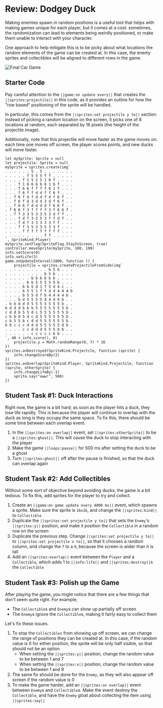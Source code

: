 # Review: Dodgey Duck

Making enemies spawn in random positions is a useful tool that helps with making games unique for each player, but it comes at a cost: sometimes, the randomization can lead to elements being weirdly positioned, or make them unable to interact with your character.

One approach to help mitigate this is to be picky about what locations the random elements of the game can be created at. In this case, the enemy sprites and collectibles will be aligned to different rows in the game.

![Final Car Game](/static/courses/csintro1/review/dodgey-duck.gif)

## Starter Code

Pay careful attention to the ``||game:on update every||`` that creates the ``||sprites:projectile||`` in this code, as it provides an outline for how the "row based" positioning of the sprite will be handled.

In particular, this comes from the ``||sprites:set projectile y to||`` section: instead of picking a random location on the screen, it picks one of 8 locations at random, each separated by 16 pixels (the height of the projectile image).

Additionally, note that this projectile will move faster as the game moves on: each time one moves off screen, the player scores points, and new ducks will move faster.

```blocks
let mySprite: Sprite = null
let projectile: Sprite = null
mySprite = sprites.create(img`
. . . . . . 5 . 5 . . . . . . . 
. . . . . f 5 5 5 f f . . . . . 
. . . . f 1 5 2 5 1 6 f . . . . 
. . . f 1 6 6 6 6 6 1 6 f . . . 
. . . f 6 6 f f f f 6 1 f . . . 
. . . f 6 f f d d f f 6 f . . . 
. . f 6 f d f d d f d f 6 f . . 
. . f 6 f d 3 d d 3 d f 6 f . . 
. . f 6 6 f d d d d f 6 6 f . . 
. f 6 6 f 3 f f f f 3 f 6 6 f . 
. . f f 3 3 5 3 3 5 3 d f f . . 
. . . f d f 3 5 5 3 f f d f . . 
. . . f d f 3 3 3 3 3 f f . . . 
. . . f f 3 5 3 3 5 3 3 f . . . 
. . . . f f f f f f f f f . . . 
. . . . . . . . . f f . . . . . 
`, SpriteKind.Player)
mySprite.setFlag(SpriteFlag.StayInScreen, true)
controller.moveSprite(mySprite, 100, 100)
info.setScore(0)
info.setLife(3)
game.onUpdateInterval(1000, function () {
    projectile = sprites.createProjectileFromSide(img`
. . . . . . . . . . b 5 b . . . 
. . . . . . . . . b 5 b . . . . 
. . . . . . b b b b b b . . . . 
. . . . . b b 5 5 5 5 5 b . . . 
. . . . b b 5 d 1 f 5 d 4 c . . 
. . . . b 5 5 1 f f d d 4 4 4 b 
. . . . b 5 5 d f b 4 4 4 4 b . 
. . . b d 5 5 5 5 4 4 4 4 b . . 
. b b d d d 5 5 5 5 5 5 5 b . . 
b d d d b b b 5 5 5 5 5 5 5 b . 
c d d b 5 5 d c 5 5 5 5 5 5 b . 
c b b d 5 d c d 5 5 5 5 5 5 b . 
c b 5 5 b c d d 5 5 5 5 5 5 b . 
b b c c c d d d 5 5 5 5 5 d b . 
. . . . c c d d d 5 5 5 b b . . 
. . . . . . c c c c c b b . . . 
`, 40 + info.score(), 0)
    projectile.y = Math.randomRange(0, 7) * 16
})
sprites.onDestroyed(SpriteKind.Projectile, function (sprite) {
    info.changeScoreBy(2)
})
sprites.onOverlap(SpriteKind.Player, SpriteKind.Projectile, function (sprite, otherSprite) {
    info.changeLifeBy(-1)
    sprite.say("oww!", 500)
})
```

## Student Task #1: Duck Interactions

Right now, the game is a bit hard; as soon as the player hits a duck, they lose life rapidly. This is because the player will continue to overlap with the duck as long is they occupy the same space. To fix this, there should be some time between each overlap event.

1. In the ``||sprites:on overlap||`` event, set ``||sprites:otherSprite||`` to be a ``||sprites:ghost||``. This will cause the duck to stop interacting with the player
2. Make the game ``||loops:pause||`` for 500 ms after setting the duck to be a ghost
3. Turn ``||sprites:ghost||`` off after the pause is finished, so that the duck can overlap again

## Student Task #2: Add Collectibles

Without some sort of objective beyond avoiding ducks, the game is a bit tedious. To fix this, add sprites for the player to try and collect.

1. Create an ``||game:on game update every 4000 ms||`` event, which spawns a sprite. Make sure the sprite is ``16x16``, and change the ``||sprites:kind||`` to ``Collectible``
2. Duplicate the ``||sprites:set projectile y to||`` that sets the ``Enemy``'s ``||sprites:y||`` position, and make it position the ``Collectible`` in a random row on the screen
3. Duplicate the previous step. Change ``||sprites:set projectile y to||`` to ``||sprites:set projectile x to||``, so that it chooses a random column, and change the ``7`` to a ``9``, because the screen is wider than it is tall
4. Add an ``||sprites:overlap||`` event between the ``Player`` and a ``Collectible``, which adds 1 to ``||info:life||`` and ``||sprites:destroy||``s the ``Collectible``

## Student Task #3: Polish up the Game

After playing the game, you might notice that there are a few things that don't seem quite right. For example,

* The ``Collectible``s and ``Enemy``s can show up partially off screen
* The ``Enemy``s ignore the ``Collectible``s, making it fairly easy to collect them

Let's fix these issues.

1. To stop the ``Collectibles`` from showing up off screen, we can change the range of positions they can be created at. In this case, if the random value is 0 for either position, the sprite will be only half visible, so that should not be an option
    * When setting the ``||sprites:y||`` position, change the random value to be between 1 and 7
    * When setting the ``||sprites:x||`` position, change the random value to be between 1 and 9
2. The same fix should be done for the ``Enemy``, as they will also appear off screen if the random value is 0
3. To make the game harder, add an ``||sprites:on overlap||`` event between ``Enemy``s and ``Collectible``s. Make the event destroy the ``Collectible``, and have the ``Enemy`` gloat about collecting the item using ``||sprites:say||``
